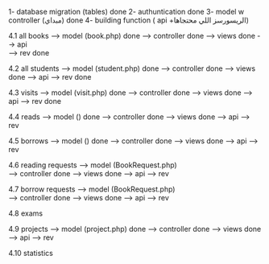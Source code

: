 1- database migration (tables)    done
2- authuntication                 done
3- model w controller (مبداي)     done
4- building function ( api +الريسورسز اللي محتجاها)

  4.1 all books
      --> model (book.php)         done
      --> controller               done
      --> views                    done
      --> api                       
      --> rev                      done

  4.2 all students
      --> model (student.php)      done
      --> controller               done
      --> views                    done
      --> api 
      --> rev                      done

  4.3 visits
      --> model (visit.php)        done
      --> controller               done
      --> views                    done
      --> api 
      --> rev                      done

  4.4 reads
      --> model ()                 done
      --> controller               done
      --> views                    done
      --> api 
      --> rev

  4.5 borrows
      --> model ()                 done
      --> controller               done
      --> views                    done
      --> api 
      --> rev

  4.6 reading requests
      --> model (BookRequest.php)  
      --> controller               done
      --> views                    done
      --> api 
      --> rev

  4.7 borrow requests
      --> model (BookRequest.php)  
      --> controller               done
      --> views                    done
      --> api 
      --> rev
      
  4.8 exams

  4.9 projects
      --> model (project.php)      done
      --> controller               done
      --> views                    done
      --> api 
      --> rev
      
  4.10 statistics
